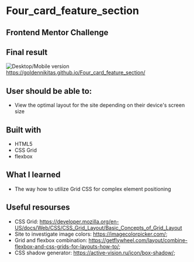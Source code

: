 # Four_card_feature_section
## Frontend Mentor Challenge
## Final result
![Desktop/Mobile version](https://user-images.githubusercontent.com/87588774/128975561-fc16a7dd-8b2c-4bcf-8d68-9d21f76fe50a.png)
https://goldennikitas.github.io/Four_card_feature_section/
## User should be able to:
- View the optimal layout for the site depending on their device's screen size
## Built with
- HTML5
- CSS Grid
- flexbox
## What I learned
- The way how to utilize Grid CSS for complex element positioning
## Useful resourses
- CSS Grid: https://developer.mozilla.org/en-US/docs/Web/CSS/CSS_Grid_Layout/Basic_Concepts_of_Grid_Layout
- Site to investigate image colors: https://imagecolorpicker.com/;
- Grid and flexbox combination: https://getflywheel.com/layout/combine-flexbox-and-css-grids-for-layouts-how-to/;
- CSS shadow generator: https://active-vision.ru/icon/box-shadow/;
